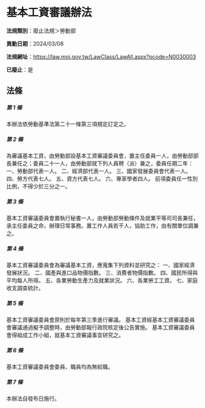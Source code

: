 # 基本工資審議辦法

**法規類別**：廢止法規＞勞動部

**異動日期**：2024/03/08  

**法規網址**：https://law.moj.gov.tw/LawClass/LawAll.aspx?pcode=N0030003

**已廢止**：是



## 法條
##### 第 1 條
本辦法依勞動基準法第二十一條第三項規定訂定之。

##### 第 2 條
為審議基本工資，由勞動部設基本工資審議委員會，置主任委員一人，由勞動部部長兼任之；委員二十一人，由勞動部就下列人員聘（派）兼之，委員任期二年：
一、勞動部代表一人。
二、經濟部代表一人。
三、國家發展委員會代表一人。
四、勞方代表七人。
五、資方代表七人。
六、專家學者四人。
前項委員任一性別比例，不得少於三分之一。

##### 第 3 條
基本工資審議委員會置執行秘書一人，由勞動部勞動條件及就業平等司司長兼任，承主任委員之命，辦理日常事務。置工作人員若干人，協助工作，由有關單位調兼之。

##### 第 4 條
基本工資審議委員會為審議基本工資，應蒐集下列資料並研究之：
一、國家經濟發展狀況。
二、國產與進口品物價指數。
三、消費者物價指數。
四、國民所得與平均每人所得。
五、各業勞動生產力及就業狀況。
六、各業勞工工資。
七、家庭收支調查統計。

##### 第 5 條
基本工資審議委員會原則於每年第三季進行審議。
基本工資經基本工資審議委員會審議通過擬予調整時，由勞動部報行政院核定後公告實施。
基本工資審議委員會得組成工作小組，就基本工資審議事宜研究之。

##### 第 6 條
基本工資審議委員會委員、職員均為無給職。

##### 第 7 條
本辦法自發布日施行。　　　


